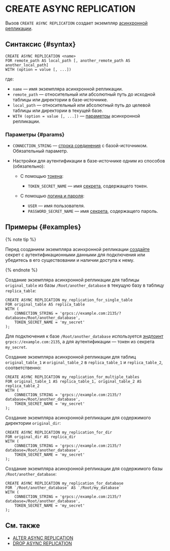 # CREATE ASYNC REPLICATION

Вызов `CREATE ASYNC REPLICATION` создает экземпляр [асинхронной репликации](../../../concepts/async-replication.md).

## Синтаксис {#syntax}

```yql
CREATE ASYNC REPLICATION <name>
FOR remote_path AS local_path [, another_remote_path AS another_local_path]
WITH (option = value [, ...])
```

где:

* `name` — имя экземпляра асинхронной репликации.
* `remote_path` — относительный или абсолютный путь до исходной таблицы или директории в базе-источнике.
* `local_path` — относительный или абсолютный путь до целевой таблицы или директории в текущей базе.
* `WITH (option = value [, ...])` — [параметры](#params) асинхронной репликации.

### Параметры {#params}

* `CONNECTION_STRING` — [строка соединения](../../../concepts/connect.md#connection_string) c базой-источником. Обязательный параметр.
* Настройки для аутентификации в базе-источнике одним из способов (обязательно):

  * С помощью [токена](../../../recipes/ydb-sdk/auth-access-token.md):

    * `TOKEN_SECRET_NAME` — имя [секрета](../../../concepts/datamodel/secrets.md), содержащего токен.

  * С помощью [логина и пароля](../../../recipes/ydb-sdk/auth-static.md):

    * `USER` — имя пользователя.
    * `PASSWORD_SECRET_NAME` — имя [секрета](../../../concepts/datamodel/secrets.md), содержащего пароль.

## Примеры {#examples}

{% note tip %}

Перед созданием экземпляра асинхронной репликации [создайте](create-object-type-secret.md) секрет с аутентификационными данными для подключения или убедитесь в его существовании и наличии доступа к нему.

{% endnote %}

Создание экземпляра асинхронной репликации для таблицы `original_table` из базы `/Root/another_database` в текущую базу в таблицу `replica_table`:

```yql
CREATE ASYNC REPLICATION my_replication_for_single_table
FOR original_table AS replica_table
WITH (
    CONNECTION_STRING = 'grpcs://example.com:2135/?database=/Root/another_database',
    TOKEN_SECRET_NAME = 'my_secret'
);
```

Для подключения к базе `/Root/another_database` используется [эндпоинт](../../../concepts/connect.md#endpoint) `grpcs://example.com:2135`, а для аутентификации — токен из секрета `my_secret`.

Создание экземпляра асинхронной репликации для таблиц `original_table_1` и `original_table_2` в `replica_table_1` и `replica_table_2`, соответственно:

```yql
CREATE ASYNC REPLICATION my_replication_for_multiple_tables
FOR original_table_1 AS replica_table_1, original_table_2 AS replica_table_2
WITH (
    CONNECTION_STRING = 'grpcs://example.com:2135/?database=/Root/another_database',
    TOKEN_SECRET_NAME = 'my_secret'
);
```

Создание экземпляра асинхронной репликации для содержимого директории `original_dir`:

```yql
CREATE ASYNC REPLICATION my_replication_for_dir
FOR original_dir AS replica_dir
WITH (
    CONNECTION_STRING = 'grpcs://example.com:2135/?database=/Root/another_database',
    TOKEN_SECRET_NAME = 'my_secret'
);
```

Создание экземпляра асинхронной репликации для содержимого базы `/Root/another_database`:

```yql
CREATE ASYNC REPLICATION my_replication_for_database
FOR `/Root/another_database` AS `/Root/my_database`
WITH (
    CONNECTION_STRING = 'grpcs://example.com:2135/?database=/Root/another_database',
    TOKEN_SECRET_NAME = 'my_secret'
);
```

## См. также

* [ALTER ASYNC REPLICATION](alter-async-replication.md)
* [DROP ASYNC REPLICATION](drop-async-replication.md)
